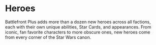 # Heroes

Battlefront Plus adds more than a dozen new heroes across all factions, each with their own unique abilities, Star Cards, and appearances. From iconic, fan favorite characters to more obscure ones, new heroes come from every corner of the Star Wars canon.


